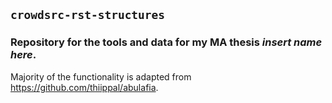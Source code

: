 ## `crowdsrc-rst-structures`

### Repository for the tools and data for my MA thesis _insert name here_.

Majority of the functionality is adapted from https://github.com/thiippal/abulafia.